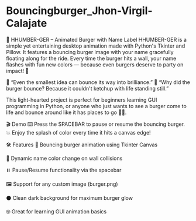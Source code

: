 # Bouncingburger_Jhon-Virgil-Calajate

🍔 HHUMBER-GER – Animated Burger with Name Label
HHUMBER-GER is a simple yet entertaining desktop animation made with Python's Tkinter and Pillow. It features a bouncing burger image with your name gracefully floating along for the ride. Every time the burger hits a wall, your name flashes with fun new colors — because even burgers deserve to party on impact! 🎉

🧠 “Even the smallest idea can bounce its way into brilliance.”
🤖 “Why did the burger bounce? Because it couldn't ketchup with life standing still.”

This light-hearted project is perfect for beginners learning GUI programming in Python, or anyone who just wants to see a burger come to life and bounce around like it has places to go 🍔💨.

🎬 Demo
⌨️ Press the SPACEBAR to pause or resume the bouncing burger.
💥 Enjoy the splash of color every time it hits a canvas edge!

🛠️ Features
🍔 Bouncing burger animation using Tkinter Canvas

🌈 Dynamic name color change on wall collisions

⏸️ Pause/Resume functionality via the spacebar

🖼️ Support for any custom image (burger.png)

⚫ Clean dark background for maximum burger glow

🤓 Great for learning GUI animation basics
